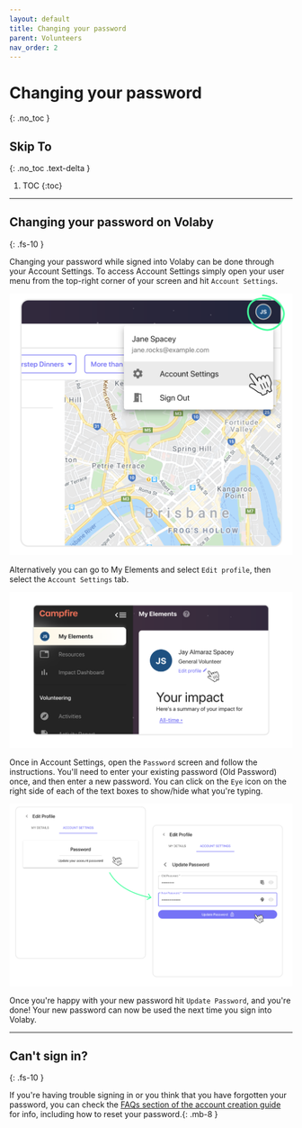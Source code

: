 ```yaml
---
layout: default
title: Changing your password
parent: Volunteers
nav_order: 2
---
```


# Changing your password
{: .no_toc }

## Skip To
{: .no_toc .text-delta }

1. TOC
{:toc}

---

## Changing your password on Volaby
{: .fs-10 }

Changing your password while signed into Volaby can be done through your Account Settings. To access Account Settings simply open your user menu from the top-right corner of your screen and hit `Account Settings`.

![Opening Account Settings through the user menu](./assets/changing-your-password/avatar-menu.png)

Alternatively you can go to My Elements and select `Edit profile`, then select the `Account Settings` tab.

![Accessing Account Setting through the edit profile button on My Elements](./assets/changing-your-password/edit-profile.png)

Once in Account Settings, open the `Password` screen and follow the instructions. You'll need to enter your existing password (Old Password) once, and then enter a new password. You can click on the `Eye` icon on the right side of each of the text boxes to show/hide what you're typing.

![Opening Account Settings through the user menu](./assets/changing-your-password/dialogs.png)

Once you're happy with your new password hit `Update Password`, and you're done! Your new password can now be used the next time you sign into Volaby.

---

## Can't sign in?
{: .fs-10 }

If you're having trouble signing in or you think that you have forgotten your password, you can check the [FAQs section of the account creation guide](https://guide.volaby.org/docs/sign-up#faqs) for info, including how to reset your password.{: .mb-8 }
